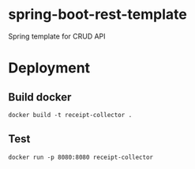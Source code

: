 # spring-boot-rest-template
Spring template for CRUD API


# Deployment
## Build docker
```
docker build -t receipt-collector .
```

## Test 

```
docker run -p 8080:8080 receipt-collector
```
